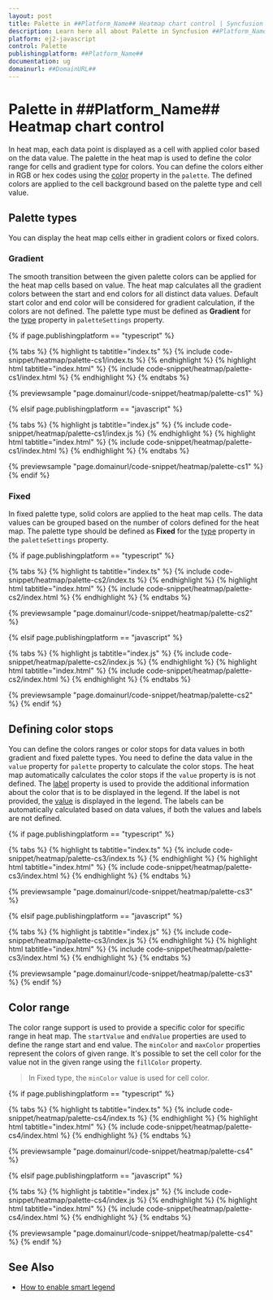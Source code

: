 ```yaml
---
layout: post
title: Palette in ##Platform_Name## Heatmap chart control | Syncfusion
description: Learn here all about Palette in Syncfusion ##Platform_Name## Heatmap chart control of Syncfusion Essential JS 2 and more.
platform: ej2-javascript
control: Palette 
publishingplatform: ##Platform_Name##
documentation: ug
domainurl: ##DomainURL##
---
```


# Palette in ##Platform_Name## Heatmap chart control

In heat map, each data point is displayed as a cell with applied color based on the data value. The palette in the heat map is used to define the color range for cells and gradient type for colors. You can define the colors either in RGB or hex codes using the [color](../api/heatmap/paletteCollection/#color) property in the `palette`. The defined colors are applied to the cell background based on the palette type and cell value.

## Palette types

You can display the heat map cells either in gradient colors or fixed colors.

### Gradient

The smooth transition between the given palette colors can be applied for the heat map cells based on value. The heat map calculates all the gradient colors between the start and end colors for all distinct data values. Default start color and end color will be considered for gradient calculation, if the colors are not defined. The palette type must be defined as **Gradient** for the [type](../api/heatmap/paletteSettings/#type) property in `paletteSettings` property.

{% if page.publishingplatform == "typescript" %}

 {% tabs %}
{% highlight ts tabtitle="index.ts" %}
{% include code-snippet/heatmap/palette-cs1/index.ts %}
{% endhighlight %}
{% highlight html tabtitle="index.html" %}
{% include code-snippet/heatmap/palette-cs1/index.html %}
{% endhighlight %}
{% endtabs %}
        
{% previewsample "page.domainurl/code-snippet/heatmap/palette-cs1" %}

{% elsif page.publishingplatform == "javascript" %}

{% tabs %}
{% highlight js tabtitle="index.js" %}
{% include code-snippet/heatmap/palette-cs1/index.js %}
{% endhighlight %}
{% highlight html tabtitle="index.html" %}
{% include code-snippet/heatmap/palette-cs1/index.html %}
{% endhighlight %}
{% endtabs %}

{% previewsample "page.domainurl/code-snippet/heatmap/palette-cs1" %}
{% endif %}

### Fixed

In fixed palette type, solid colors are applied to the heat map cells. The data values can be grouped based on the number of colors defined for the heat map. The palette type should be defined as **Fixed** for the [type](../api/heatmap/paletteSettings/#type) property in the `paletteSettings` property.

{% if page.publishingplatform == "typescript" %}

 {% tabs %}
{% highlight ts tabtitle="index.ts" %}
{% include code-snippet/heatmap/palette-cs2/index.ts %}
{% endhighlight %}
{% highlight html tabtitle="index.html" %}
{% include code-snippet/heatmap/palette-cs2/index.html %}
{% endhighlight %}
{% endtabs %}
        
{% previewsample "page.domainurl/code-snippet/heatmap/palette-cs2" %}

{% elsif page.publishingplatform == "javascript" %}

{% tabs %}
{% highlight js tabtitle="index.js" %}
{% include code-snippet/heatmap/palette-cs2/index.js %}
{% endhighlight %}
{% highlight html tabtitle="index.html" %}
{% include code-snippet/heatmap/palette-cs2/index.html %}
{% endhighlight %}
{% endtabs %}

{% previewsample "page.domainurl/code-snippet/heatmap/palette-cs2" %}
{% endif %}

## Defining color stops

You can define the colors ranges or color stops for data values in both gradient and fixed palette types. You need to define the data value in the `value` property for `palette` property to calculate the color stops. The heat map automatically calculates the color stops if the `value` property is is not defined. The [label](../api/heatmap/paletteCollection/#label) property is used to provide the additional information about the color that is to be displayed in the legend. If the label is not provided, the [value](../api/heatmap/paletteCollection/#value) is displayed in the legend. The labels can be automatically calculated based on data values, if both the values and labels are not defined.

{% if page.publishingplatform == "typescript" %}

 {% tabs %}
{% highlight ts tabtitle="index.ts" %}
{% include code-snippet/heatmap/palette-cs3/index.ts %}
{% endhighlight %}
{% highlight html tabtitle="index.html" %}
{% include code-snippet/heatmap/palette-cs3/index.html %}
{% endhighlight %}
{% endtabs %}
        
{% previewsample "page.domainurl/code-snippet/heatmap/palette-cs3" %}

{% elsif page.publishingplatform == "javascript" %}

{% tabs %}
{% highlight js tabtitle="index.js" %}
{% include code-snippet/heatmap/palette-cs3/index.js %}
{% endhighlight %}
{% highlight html tabtitle="index.html" %}
{% include code-snippet/heatmap/palette-cs3/index.html %}
{% endhighlight %}
{% endtabs %}

{% previewsample "page.domainurl/code-snippet/heatmap/palette-cs3" %}
{% endif %}

## Color range

The color range support is used to provide a specific color for specific range in heat map. The `startValue` and `endValue` properties are used to define the range start and end value. The `minColor` and `maxColor` properties represent the colors of given range. It's possible to set the cell color for the value not in the given range using the `fillColor` property.

> In Fixed type, the `minColor` value is used for cell color.

{% if page.publishingplatform == "typescript" %}

 {% tabs %}
{% highlight ts tabtitle="index.ts" %}
{% include code-snippet/heatmap/palette-cs4/index.ts %}
{% endhighlight %}
{% highlight html tabtitle="index.html" %}
{% include code-snippet/heatmap/palette-cs4/index.html %}
{% endhighlight %}
{% endtabs %}
        
{% previewsample "page.domainurl/code-snippet/heatmap/palette-cs4" %}

{% elsif page.publishingplatform == "javascript" %}

{% tabs %}
{% highlight js tabtitle="index.js" %}
{% include code-snippet/heatmap/palette-cs4/index.js %}
{% endhighlight %}
{% highlight html tabtitle="index.html" %}
{% include code-snippet/heatmap/palette-cs4/index.html %}
{% endhighlight %}
{% endtabs %}

{% previewsample "page.domainurl/code-snippet/heatmap/palette-cs4" %}
{% endif %}

## See Also

* [How to enable smart legend](./legend/#smart-legend)
